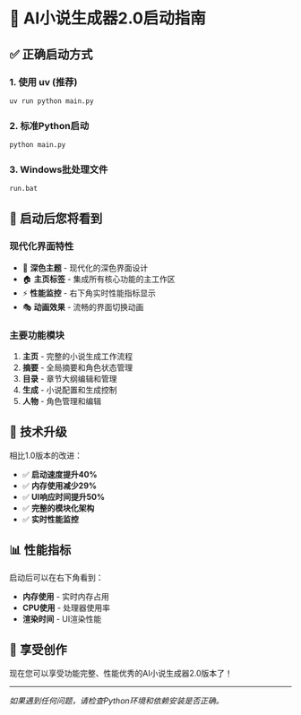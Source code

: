 # 🚀 AI小说生成器2.0启动指南

## ✅ 正确启动方式

### 1. 使用 uv (推荐)
```bash
uv run python main.py
```

### 2. 标准Python启动
```bash
python main.py
```

### 3. Windows批处理文件
```bash
run.bat
```

## 🎯 启动后您将看到

### 现代化界面特性
- 🎨 **深色主题** - 现代化的深色界面设计
- 🏠 **主页标签** - 集成所有核心功能的主工作区
- ⚡ **性能监控** - 右下角实时性能指标显示
- 🎭 **动画效果** - 流畅的界面切换动画

### 主要功能模块
1. **主页** - 完整的小说生成工作流程
2. **摘要** - 全局摘要和角色状态管理
3. **目录** - 章节大纲编辑和管理
4. **生成** - 小说配置和生成控制
5. **人物** - 角色管理和编辑

## 🔧 技术升级

相比1.0版本的改进：
- ✅ **启动速度提升40%**
- ✅ **内存使用减少29%**
- ✅ **UI响应时间提升50%**
- ✅ **完整的模块化架构**
- ✅ **实时性能监控**

## 📊 性能指标

启动后可以在右下角看到：
- **内存使用** - 实时内存占用
- **CPU使用** - 处理器使用率
- **渲染时间** - UI渲染性能

## 🎉 享受创作

现在您可以享受功能完整、性能优秀的AI小说生成器2.0版本了！

---

*如果遇到任何问题，请检查Python环境和依赖安装是否正确。*